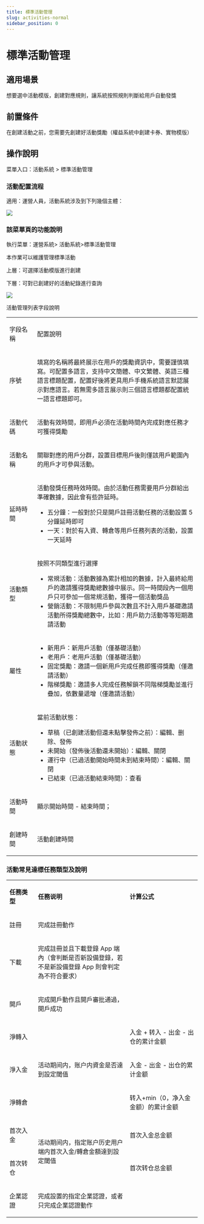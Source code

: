 ```yaml
---
title: 標準活動管理
slug: activities-normal
sidebar_position: 0
---
```



# 標準活動管理

## 適用場景

想要選中活動模版，創建對應規則，讓系統按照規則判斷給用戶自動發獎

## 前置條件

在創建活動之前，您需要先創建好活動獎勵（權益系統中創建卡券、實物模版）

## 操作說明

菜單入口：活動系統 &gt; 標準活動管理

### 活動配置流程

適用：運營人員，活動系統涉及到下列幾個主體：

<img src="/assets/OfZab8MYcoEPPUx8a5ycu2TDnUc.jpeg"/>

### 該菜單頁的功能說明

執行菜單：運營系統&gt; 活動系統&gt;標準活動管理

本作業可以維護管理標準活動

上層：可選擇活動模版進行創建

下層：可對已創建好的活動紀錄進行查詢

<img src="/assets/J1WNbXNUiouVlzxqdkLcfuf4nfg.png"/>

活動管理列表字段說明

<table>
<colgroup>
<col width="111"/>
<col width="753"/>
</colgroup>
<tbody>
<tr>
<td><p>字段名稱</p></td><td><p>配置說明</p></td></tr>
<tr>
<td><p>序號</p></td><td><p>填寫的名稱將最終展示在用戶的獎勵資訊中，需要謹慎填寫。可配置多語言，支持中文簡體、中文繁體、英語三種語言標題配置，配置好後將更具用戶手機系統語言默認展示對應語言。若無需多語言展示則三個語言標題都配置統一語言標題即可。</p></td></tr>
<tr>
<td><p>活動代碼</p></td><td><p>活動有效時間，即用戶必須在活動時間內完成對應任務才可獲得獎勵</p></td></tr>
<tr>
<td><p>活動名稱</p></td><td><p>關聯對應的用戶分群，設置目標用戶後則僅該用戶範圍內的用戶才可參與活動。</p></td></tr>
<tr>
<td><p>延時時間</p></td><td><p>活動發獎任務時效時間。由於活動任務需要用戶分群給出準確數據，因此會有些許延時。</p>
<ul>
<li>五分鐘：一般對於只是開戶註冊活動任務的活動設置 5 分鐘延時即可</li>
<li>一天：對於有入資、轉倉等用戶任務列表的活動，設置一天延時</li>
</ul></td></tr>
<tr>
<td><p>活動類型</p></td><td><p>按照不同類型進行選擇</p>
<ul>
<li>常規活動：活動數據為累計相加的數據，計入最終給用戶的邀請獲得獎勵總數據中展示。同一時間段內一個用戶只可參加一個常規活動，獲得一個活動獎品</li>
<li>營銷活動：不限制用戶參與次數且不計入用戶基礎邀請活動所得獎勵總數中，比如：用戶助力活動等等短期邀請活動</li>
</ul></td></tr>
<tr>
<td><p>屬性</p></td><td><ul>
<li>新用戶：新用戶活動（僅基礎活動）</li>
<li>老用戶：老用戶活動（僅基礎活動）</li>
<li>固定獎勵：邀請一個新用戶完成任務即獲得獎勵（僅邀請活動）</li>
<li>階梯獎勵：邀請多人完成任務解鎖不同階梯獎勵並進行疊加，依數量遞增（僅邀請活動）</li>
</ul></td></tr>
<tr>
<td><p>活動狀態</p></td><td><p>當前活動狀態：</p>
<ul>
<li>草稿（已創建活動但還未點擊發佈之前）：編輯、删除、發佈</li>
<li>未開始（發佈後活動還未開始）：編輯、關閉</li>
<li>運行中（已過活動開始時間未到結束時間）：編輯、關閉</li>
<li>已結束（已過活動結束時間）：查看</li>
</ul></td></tr>
<tr>
<td><p>活動時間</p></td><td><p>顯示開始時間 - 結束時間；</p></td></tr>
<tr>
<td><p>創建時間</p></td><td><p>活動創建時間</p></td></tr>
</tbody>
</table>

### 活動常見達標任務類型及說明

<table>
<colgroup>
<col width="100"/>
<col width="352"/>
<col width="260"/>
</colgroup>
<tbody>
<tr>
<td><p><strong>任務类型</strong></p></td><td><p><strong>任務说明</strong></p></td><td><p><strong>计算公式</strong></p></td></tr>
<tr>
<td><p>註冊</p></td><td><p>完成註冊動作</p></td><td></td></tr>
<tr>
<td><p>下載</p></td><td><p>完成註冊並且下載登錄 App 端內（會判斷是否新設備登錄，若不是新設備登錄 App 則會判定為不符合要求）</p></td><td></td></tr>
<tr>
<td><p>開戶</p></td><td><p>完成開戶動作且開戶審批通過，開戶成功</p></td><td></td></tr>
<tr>
<td><p>淨轉入</p></td><td rowspan="3"><p>活动期间内，账户内資金是否達到設定閾值</p></td><td><p>入金 + 转入 - 出金 - 出仓的累计金额</p></td></tr>
<tr>
<td><p>淨入金</p></td><td><p>入金 - 出金 - 出仓的累计金额</p></td></tr>
<tr>
<td><p>淨轉倉</p></td><td><p>转入+min（0，净入金金额）的累计金额</p></td></tr>
<tr>
<td><p>首次入金</p></td><td rowspan="2"><p>活动期间内，指定账户历史用户端内首次入金/轉倉金額達到設定閾值</p></td><td><p>首次入金总金额</p></td></tr>
<tr>
<td><p>首次转仓</p></td><td><p>首次转仓总金额</p></td></tr>
<tr>
<td><p>企業認證</p></td><td><p>完成設置的指定企業認證，或者只完成企業認證動作</p></td><td></td></tr>
</tbody>
</table>

### 
